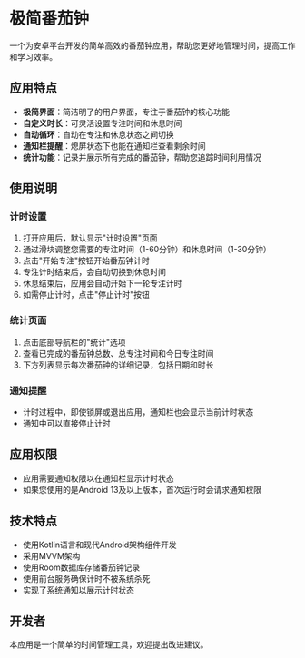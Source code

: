 # 极简番茄钟

一个为安卓平台开发的简单高效的番茄钟应用，帮助您更好地管理时间，提高工作和学习效率。

## 应用特点

- **极简界面**：简洁明了的用户界面，专注于番茄钟的核心功能
- **自定义时长**：可灵活设置专注时间和休息时间
- **自动循环**：自动在专注和休息状态之间切换
- **通知栏提醒**：熄屏状态下也能在通知栏查看剩余时间
- **统计功能**：记录并展示所有完成的番茄钟，帮助您追踪时间利用情况

## 使用说明

### 计时设置

1. 打开应用后，默认显示"计时设置"页面
2. 通过滑块调整您需要的专注时间（1-60分钟）和休息时间（1-30分钟）
3. 点击"开始专注"按钮开始番茄钟计时
4. 专注计时结束后，会自动切换到休息时间
5. 休息结束后，应用会自动开始下一轮专注计时
6. 如需停止计时，点击"停止计时"按钮

### 统计页面

1. 点击底部导航栏的"统计"选项
2. 查看已完成的番茄钟总数、总专注时间和今日专注时间
3. 下方列表显示每次番茄钟的详细记录，包括日期和时长

### 通知提醒

- 计时过程中，即使锁屏或退出应用，通知栏也会显示当前计时状态
- 通知中可以直接停止计时

## 应用权限

- 应用需要通知权限以在通知栏显示计时状态
- 如果您使用的是Android 13及以上版本，首次运行时会请求通知权限

## 技术特点

- 使用Kotlin语言和现代Android架构组件开发
- 采用MVVM架构
- 使用Room数据库存储番茄钟记录
- 使用前台服务确保计时不被系统杀死
- 实现了系统通知以展示计时状态

## 开发者

本应用是一个简单的时间管理工具，欢迎提出改进建议。 